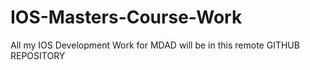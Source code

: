# IOS-Masters-Course-Work
All my IOS Development Work for MDAD will be in this remote GITHUB REPOSITORY
